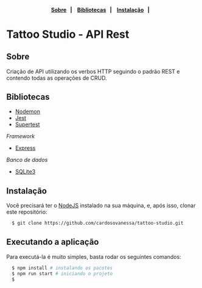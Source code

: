 <h4 align="center">
    <br><br>
    <p align="center">
      <a href="#-Sobre">Sobre</a>&nbsp;&nbsp;&nbsp;|&nbsp;&nbsp;&nbsp;
      <a href="#-Bibliotecas">Bibliotecas</a>&nbsp;&nbsp;&nbsp;|&nbsp;&nbsp;&nbsp;
      <a href="#-Instalação">Instalação</a>&nbsp;&nbsp;&nbsp;|&nbsp;&nbsp;&nbsp;
  </p>
</h4>

# Tattoo Studio - API Rest
## Sobre

Criação de API utilizando os verbos HTTP seguindo o padrão REST e contendo todas as operações de CRUD.
## Bibliotecas
* [Nodemon](https://nodemon.io/)
* [Jest](https://jestjs.io/)
* [Supertest](https://github.com/visionmedia/supertest#readme)


*Framework* 
* [Express](https://expressjs.com/pt-br/)

*Banco de dados*
* [SQLite3](https://www.npmjs.com/package/sqlite3)

## Instalação

Você precisará ter o [NodeJS](https://nodejs.org) instalado na sua máquina, e, após isso, clonar este repositório:
```sh
  $ git clone https://github.com/cardosovanessa/tattoo-studio.git
```
## Executando a aplicação

Para executá-la é muito simples, basta rodar os seguintes comandos:
```sh
  $ npm install # instalando os pacotes
  $ npm run start # iniciando o projeto
  $

